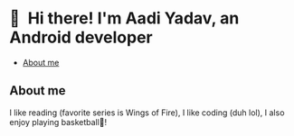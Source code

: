 # 👋 Hi there! I'm Aadi Yadav, an Android developer

<ul>
  <li><a href="#About-me">About me</a></li>
</ul>

## About me
I like reading (favorite series is Wings of Fire), I like coding (duh lol), I also enjoy playing basketball🏀!

# 
